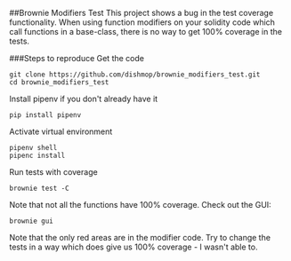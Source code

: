 ##Brownie Modifiers Test
This project shows a bug in the test coverage functionality. When using function modifiers on your solidity code which call functions in a base-class, there is no way to get 100% coverage in the tests. 

###Steps to reproduce
Get the code

    git clone https://github.com/dishmop/brownie_modifiers_test.git
    cd brownie_modifiers_test
    
Install pipenv if you don't already have it

    pip install pipenv
    
Activate virtual environment

    pipenv shell
    pipenc install
    
 Run tests with coverage
 
    brownie test -C

    
 Note that not all the functions have 100% coverage. Check out the GUI:
 
    brownie gui
    
Note that the only red areas are in the modifier code. Try to change the tests in a way which does give us 100% coverage - I wasn't able to.




